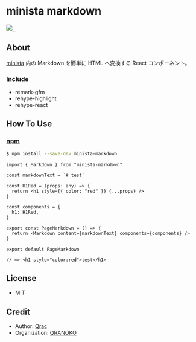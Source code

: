# minista markdown

<p>
  <a aria-label="Made by QRANOKO" href="https://qranoko.jp">
    <img src="https://img.shields.io/badge/MADE%20BY%20QRANOKO-212121.svg?style=for-the-badge&labelColor=212121">
  </a>
  <a aria-label="NPM version" href="https://www.npmjs.com/package/minista-markdown">
    <img alt="" src="https://img.shields.io/npm/v/minista-markdown.svg?style=for-the-badge&labelColor=212121">
  </a>
  <a aria-label="License" href="https://github.com/qrac/minista-markdown/blob/master/LICENSE">
    <img alt="" src="https://img.shields.io/npm/l/minista-markdown.svg?style=for-the-badge&labelColor=212121">
  </a>
</p>

## About

[minista](https://github.com/qrac/minista) 内の Markdown を簡単に HTML へ変換する React コンポーネント。

### Include

- remark-gfm
- rehype-highlight
- rehype-react

## How To Use

### [npm](https://www.npmjs.com/package/minista-markdown)

```bash
$ npm install --save-dev minista-markdown
```

```tsx
import { Markdown } from "minista-markdown"

const markdownText = `# test`

const H1Red = (props: any) => {
  return <h1 style={{ color: "red" }} {...props} />
}

const components = {
  h1: H1Red,
}

export const PageMarkdown = () => {
  return <Markdown content={markdownText} components={components} />
}

export default PageMarkdown

// => <h1 style="color:red">test</h1>
```

## License

- MIT

## Credit

- Author: [Qrac](https://qrac.jp)
- Organization: [QRANOKO](https://qranoko.jp)
